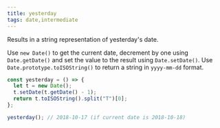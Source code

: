 ```yaml
---
title: yesterday
tags: date,intermediate
---
```


Results in a string representation of yesterday's date.

Use `new Date()` to get the current date, decrement by one using `Date.getDate()` and set the value to the result using `Date.setDate()`.
Use `Date.prototype.toISOString()` to return a string in `yyyy-mm-dd` format.

```js
const yesterday = () => {
  let t = new Date();
  t.setDate(t.getDate() - 1);
  return t.toISOString().split("T")[0];
};
```

```js
yesterday(); // 2018-10-17 (if current date is 2018-10-18)
```
